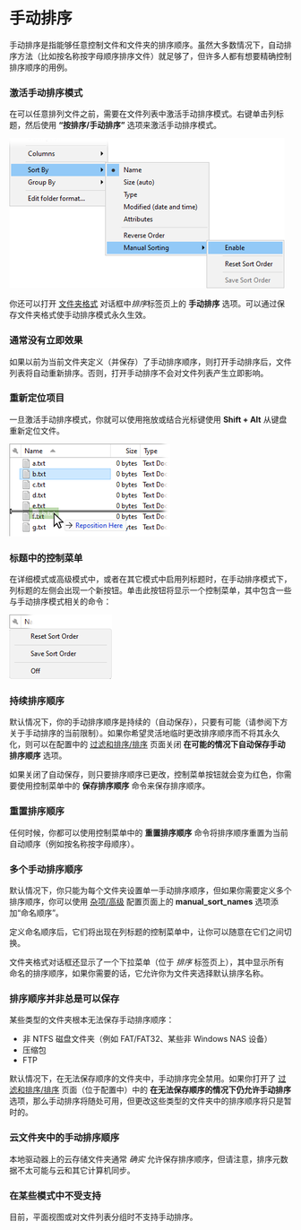 # 手动排序

手动排序是指能够任意控制文件和文件夹的排序顺序。虽然大多数情况下，自动排序方法（比如按名称按字母顺序排序文件）就足够了，但许多人都有想要精确控制排序顺序的用例。

### 激活手动排序模式

在可以任意排列文件之前，需要在文件列表中激活手动排序模式。右键单击列标题，然后使用 **“按排序/手动排序”** 选项来激活手动排序模式。

![](/Manual/images/media/13/manual_sort_menu.png)

你还可以打开 [文件夹格式](../folder_options/README.zh.md) 对话框中*排序*标签页上的 **手动排序** 选项。可以通过保存文件夹格式使手动排序模式永久生效。

### 通常没有立即效果

如果以前为当前文件夹定义（并保存）了手动排序顺序，则打开手动排序后，文件列表将自动重新排序。否则，打开手动排序不会对文件列表产生立即影响。

### 重新定位项目

一旦激活手动排序模式，你就可以使用拖放或结合光标键使用 **Shift + Alt** 从键盘重新定位文件。

![](/Manual/images/media/13/manual_sort_repos.png)

### 标题中的控制菜单

在详细模式或高级模式中，或者在其它模式中启用列标题时，在手动排序模式下，列标题的左侧会出现一个新按钮。单击此按钮将显示一个控制菜单，其中包含一些与手动排序模式相关的命令：

![](/Manual/images/media/13/manual_sort_control.png)

### 持续排序顺序

默认情况下，你的手动排序顺序是持续的（自动保存），只要有可能（请参阅下方关于手动排序的当前限制）。如果你希望灵活地临时更改排序顺序而不将其永久化，则可以在配置中的 [过滤和排序/排序](/Manual/preferences/preferences_categories/filtering_and_sorting/sorting.zh.md) 页面关闭 **在可能的情况下自动保存手动排序顺序** 选项。

如果关闭了自动保存，则只要排序顺序已更改，控制菜单按钮就会变为红色，你需要使用控制菜单中的 **保存排序顺序** 命令来保存排序顺序。

### 重置排序顺序

任何时候，你都可以使用控制菜单中的 **重置排序顺序** 命令将排序顺序重置为当前自动顺序（例如按名称按字母顺序）。

### 多个手动排序顺序

默认情况下，你只能为每个文件夹设置单一手动排序顺序，但如果你需要定义多个排序顺序，你可以使用 [杂项/高级](/Manual/preferences/preferences_categories/miscellaneous/advanced_options.zh.md) 配置页面上的 **manual_sort_names** 选项添加“命名顺序”。

定义命名顺序后，它们将出现在列标题的控制菜单中，让你可以随意在它们之间切换。

文件夹格式对话框还显示了一个下拉菜单（位于 *排序* 标签页上），其中显示所有命名的排序顺序，如果你需要的话，它允许你为文件夹选择默认排序名称。

### 排序顺序并非总是可以保存

某些类型的文件夹根本无法保存手动排序顺序：

- 非 NTFS 磁盘文件夹（例如 FAT/FAT32、某些非 Windows NAS 设备）
- 压缩包
- FTP

默认情况下，在无法保存顺序的文件夹中，手动排序完全禁用。如果你打开了 [过滤和排序/排序](/Manual/preferences/preferences_categories/filtering_and_sorting/sorting.zh.md) 页面（位于配置中）中的 **在无法保存顺序的情况下仍允许手动排序** 选项，那么手动排序将随处可用，但更改这些类型的文件夹中的排序顺序将只是暂时的。

### 云文件夹中的手动排序顺序

本地驱动器上的云存储文件夹通常 *确实* 允许保存排序顺序，但请注意，排序元数据不太可能与云和其它计算机同步。

### 在某些模式中不受支持

目前，平面视图或对文件列表分组时不支持手动排序。